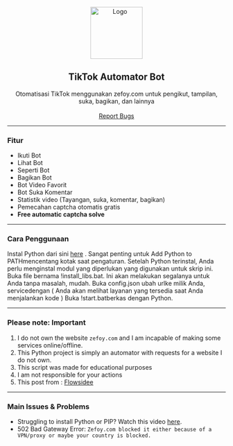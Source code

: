 
<br/>
<div align="center">
  <a href="https://github.com/flowsidee/Zefoy_TIKTOK_BOT">
    <img src="https://www.edigitalagency.com.au/wp-content/uploads/TikTok-icon-glyph.png" alt="Logo" width="120" height="120">
  </a>
  
  <h2 align="center">TikTok Automator Bot</h3>

  <p align="center">
    Otomatisasi TikTok menggunakan zefoy.com untuk pengikut, tampilan, suka, bagikan, dan lainnya</b>
    <br />
    <br />
    <a href="https://github.com/TawsifXD/Tiktok_Bot/issues">Report Bugs</a>
    
  </p>
</div>
  
---------------------------------------

### Fitur
* Ikuti Bot
* Lihat Bot
* Seperti Bot
* Bagikan Bot
* Bot Video Favorit
* Bot Suka Komentar
* Statistik video (Tayangan, suka, komentar, bagikan)
* Pemecahan captcha otomatis gratis
* **Free automatic captcha solve**

---------------------------------------

### Cara Penggunaan
Instal Python dari sini <a href="https://www.python.org/ftp/python/3.11.3/python-3.11.3-amd64.exe">here</a> . Sangat penting untuk Add Python to PATHmencentang kotak saat pengaturan.
Setelah Python terinstal, Anda perlu menginstal modul yang diperlukan yang digunakan untuk skrip ini.
Buka file bernama !install_libs.bat. Ini akan melakukan segalanya untuk Anda tanpa masalah, mudah.
Buka config.json ubah urlke milik Anda, servicedengan ( Anda akan melihat layanan yang tersedia saat Anda menjalankan kode )
Buka !start.batberkas dengan Python.

---------------------------------------
### Please note: Important
1. I do not own the website `zefoy.com` and I am incapable of making some services online/offline.
2. This Python project is simply an automator with requests for a website I do not own.
3. This script was made for educational purposes
4. I am not responsible for your actions
5. This post from : <a href="https://github.com/flowsidee/Zefoy_TIKTOK_BOT">Flowsidee</a>

---------------------------------------
### Main Issues & Problems

* Struggling to install Python or PIP? Watch this video <a href="https://youtu.be/dYfKJMPNMDw?t=52">here</a>. 
* 502 Bad Gateway Error: `Zefoy.com blocked it either because of a VPN/proxy or maybe your country is blocked.`


